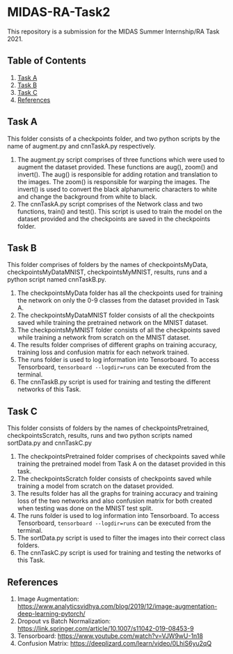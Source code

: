 # MIDAS-RA-Task2
This repository is a submission for the MIDAS Summer Internship/RA Task 2021.

## Table of Contents
1. [Task A](#taska)
2. [Task B](#taskb)
3. [Task C](#taskc)
4. [References](#references)

## Task A
This folder consists of a checkpoints folder, and two python scripts by the name of augment.py and cnnTaskA.py respectively. 
1. The augment.py script comprises of three functions which were used to augment the dataset provided. These functions are aug(), zoom() and invert(). The aug() is responsible for adding rotation and translation to the images. The zoom() is responsible for warping the images. The invert() is used to convert the black alphanumeric characters to white and change the background from white to black.
2. The cnnTaskA.py script comprises of the Network class and two functions, train() and test(). This script is used to train the model on the dataset provided and the checkpoints are saved in the checkpoints folder.

## Task B
This folder comprises of folders by the names of checkpointsMyData, checkpointsMyDataMNIST, checkpointsMyMNIST, results, runs and a python script named cnnTaskB.py.
1. The checkpointsMyData folder has all the checkpoints used for training the network on only the 0-9 classes from the dataset provided in Task A. 
2. The checkpointsMyDataMNIST folder consists of all the checkpoints saved while training the pretrained network on the MNIST dataset.
3. The checkpointsMyMNIST folder consists of all the checkpoints saved while training a network from scratch on the MNIST dataset.
4. The results folder comprises of different graphs on training accuracy, training loss and confusion matrix for each network trained.
5. The runs folder is used to log information into Tensorboard. To access Tensorboard, `tensorboard --logdir=runs` can be executed from the terminal.
6. The cnnTaskB.py script is used for training and testing the different networks of this Task.

## Task C
This folder consists of folders by the names of checkpointsPretrained, checkpointsScratch, results, runs and two python scripts named sortData.py and cnnTaskC.py
1. The checkpointsPretrained folder comprises of checkpoints saved while training the pretrained model from Task A on the dataset provided in this task.
2. The checkpointsScratch folder consists of checkpoints saved while training a model from scratch on the dataset provided.
3. The results folder has all the graphs for training accuracy and training loss of the two networks and also confusion matrix for both created when testing was done on the MNIST test split.
4. The runs folder is used to log information into Tensorboard. To access Tensorboard, `tensorboard --logdir=runs` can be executed from the terminal.
5. The sortData.py script is used to filter the images into their correct class folders. 
6. The cnnTaskC.py script is used for training and testing the networks of this Task.

## References
1. Image Augmentation: https://www.analyticsvidhya.com/blog/2019/12/image-augmentation-deep-learning-pytorch/
2. Dropout vs Batch Normalization: https://link.springer.com/article/10.1007/s11042-019-08453-9
3. Tensorboard: https://www.youtube.com/watch?v=VJW9wU-1n18
4. Confusion Matrix: https://deeplizard.com/learn/video/0LhiS6yu2qQ
